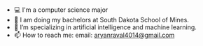 

- 💻 I'm a computer science major
- 🏫 I am doing my bachelors at South Dakota School of Mines.
- 🤖 I’m specializing in artificial intelligence and machine learning.
- 📫 How to reach me: email: aryanraval4014@gmail.com
